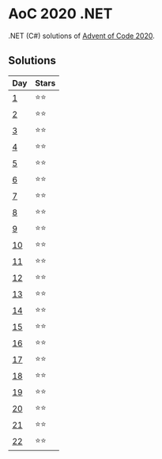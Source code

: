 # AoC 2020 .NET

.NET (C#) solutions of [Advent of Code 2020](https://adventofcode.com/2020).

## Solutions

|Day|Stars|
|---|---|
|[1](https://github.com/melanchall/aoc2020net/blob/main/Aoc2020Net/Days/Day1.cs)|:star::star:|
|[2](https://github.com/melanchall/aoc2020net/blob/main/Aoc2020Net/Days/Day2.cs)|:star::star:|
|[3](https://github.com/melanchall/aoc2020net/blob/main/Aoc2020Net/Days/Day3.cs)|:star::star:|
|[4](https://github.com/melanchall/aoc2020net/blob/main/Aoc2020Net/Days/Day4.cs)|:star::star:|
|[5](https://github.com/melanchall/aoc2020net/blob/main/Aoc2020Net/Days/Day5.cs)|:star::star:|
|[6](https://github.com/melanchall/aoc2020net/blob/main/Aoc2020Net/Days/Day6.cs)|:star::star:|
|[7](https://github.com/melanchall/aoc2020net/blob/main/Aoc2020Net/Days/Day7.cs)|:star::star:|
|[8](https://github.com/melanchall/aoc2020net/blob/main/Aoc2020Net/Days/Day8.cs)|:star::star:|
|[9](https://github.com/melanchall/aoc2020net/blob/main/Aoc2020Net/Days/Day9.cs)|:star::star:|
|[10](https://github.com/melanchall/aoc2020net/blob/main/Aoc2020Net/Days/Day10.cs)|:star::star:|
|[11](https://github.com/melanchall/aoc2020net/blob/main/Aoc2020Net/Days/Day11.cs)|:star::star:|
|[12](https://github.com/melanchall/aoc2020net/blob/main/Aoc2020Net/Days/Day12.cs)|:star::star:|
|[13](https://github.com/melanchall/aoc2020net/blob/main/Aoc2020Net/Days/Day13.cs)|:star::star:|
|[14](https://github.com/melanchall/aoc2020net/blob/main/Aoc2020Net/Days/Day14.cs)|:star::star:|
|[15](https://github.com/melanchall/aoc2020net/blob/main/Aoc2020Net/Days/Day15.cs)|:star::star:|
|[16](https://github.com/melanchall/aoc2020net/blob/main/Aoc2020Net/Days/Day16.cs)|:star::star:|
|[17](https://github.com/melanchall/aoc2020net/blob/main/Aoc2020Net/Days/Day17.cs)|:star::star:|
|[18](https://github.com/melanchall/aoc2020net/blob/main/Aoc2020Net/Days/Day18.cs)|:star::star:|
|[19](https://github.com/melanchall/aoc2020net/blob/main/Aoc2020Net/Days/Day19.cs)|:star::star:|
|[20](https://github.com/melanchall/aoc2020net/blob/main/Aoc2020Net/Days/Day20.cs)|:star::star:|
|[21](https://github.com/melanchall/aoc2020net/blob/main/Aoc2020Net/Days/Day21.cs)|:star::star:|
|[22](https://github.com/melanchall/aoc2020net/blob/main/Aoc2020Net/Days/Day22.cs)|:star::star:|
